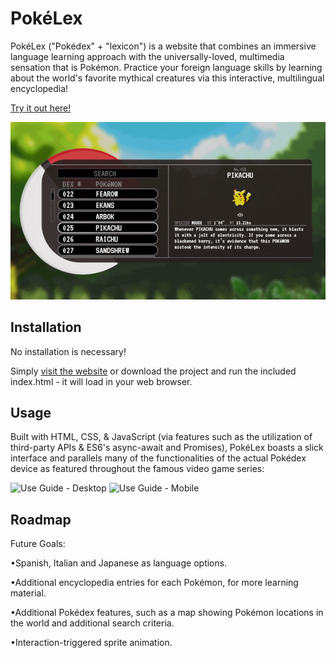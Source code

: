 # PokéLex

PokéLex ("Pokédex" + "lexicon") is a website that combines an immersive language learning approach with the universally-loved, multimedia sensation that is Pokémon. Practice your foreign language skills by learning about the world's favorite mythical creatures via this interactive, multilingual encyclopedia!

[Try it out here!](https://pokelex.com/)

![Pokédex Preview](assets/img/readme/pokedex-demo.gif)

## Installation

No installation is necessary! 

Simply [visit the website](https://pokelex.com/) or download the project and run the included index.html - it will load in your web browser.

## Usage

Built with HTML, CSS, & JavaScript (via features such as the utilization of third-party APIs & ES6's async-await and Promises), PokéLex boasts a slick interface and parallels many of the functionalities of the actual Pokédex device as featured throughout the famous video game series:

![Use Guide - Desktop](https://i.ibb.co/Pmzv5fZ/use-guide-desktop.png)
![Use Guide - Mobile](https://i.ibb.co/1Xs6RXh/use-guide-mobile.png)

## Roadmap

Future Goals:  

•Spanish, Italian and Japanese as language options.

•Additional encyclopedia entries for each Pokémon, for more learning material.

•Additional Pokédex features, such as a map showing Pokémon locations in the world and additional search criteria.

•Interaction-triggered sprite animation.